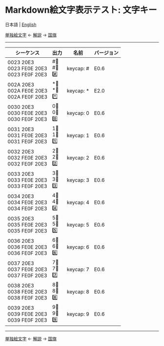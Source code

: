 # Markdown絵文字表示テスト: 文字キー

日本語 | [English](../en/keycaps.md)

[単独絵文字](basic-emojis.md) ← [解説](../README.ja.md#文字キー) → [国旗](flags.md)

----------------------------------------

| シーケンス | 出力 | 名前 | バージョン |
| - | - | - | - |
| 0023 20E3<br>0023 FE0E 20E3<br>0023 FE0F 20E3 | #⃣<br>#︎⃣<br>#️⃣ | keycap: # | E0.6 |
| 002A 20E3<br>002A FE0E 20E3<br>002A FE0F 20E3 | *⃣<br>*︎⃣<br>*️⃣ | keycap: * | E2.0 |
| 0030 20E3<br>0030 FE0E 20E3<br>0030 FE0F 20E3 | 0⃣<br>0︎⃣<br>0️⃣ | keycap: 0 | E0.6 |
| 0031 20E3<br>0031 FE0E 20E3<br>0031 FE0F 20E3 | 1⃣<br>1︎⃣<br>1️⃣ | keycap: 1 | E0.6 |
| 0032 20E3<br>0032 FE0E 20E3<br>0032 FE0F 20E3 | 2⃣<br>2︎⃣<br>2️⃣ | keycap: 2 | E0.6 |
| 0033 20E3<br>0033 FE0E 20E3<br>0033 FE0F 20E3 | 3⃣<br>3︎⃣<br>3️⃣ | keycap: 3 | E0.6 |
| 0034 20E3<br>0034 FE0E 20E3<br>0034 FE0F 20E3 | 4⃣<br>4︎⃣<br>4️⃣ | keycap: 4 | E0.6 |
| 0035 20E3<br>0035 FE0E 20E3<br>0035 FE0F 20E3 | 5⃣<br>5︎⃣<br>5️⃣ | keycap: 5 | E0.6 |
| 0036 20E3<br>0036 FE0E 20E3<br>0036 FE0F 20E3 | 6⃣<br>6︎⃣<br>6️⃣ | keycap: 6 | E0.6 |
| 0037 20E3<br>0037 FE0E 20E3<br>0037 FE0F 20E3 | 7⃣<br>7︎⃣<br>7️⃣ | keycap: 7 | E0.6 |
| 0038 20E3<br>0038 FE0E 20E3<br>0038 FE0F 20E3 | 8⃣<br>8︎⃣<br>8️⃣ | keycap: 8 | E0.6 |
| 0039 20E3<br>0039 FE0E 20E3<br>0039 FE0F 20E3 | 9⃣<br>9︎⃣<br>9️⃣ | keycap: 9 | E0.6 |

----------------------------------------

[単独絵文字](basic-emojis.md) ← [解説](../README.ja.md#文字キー) → [国旗](flags.md)
